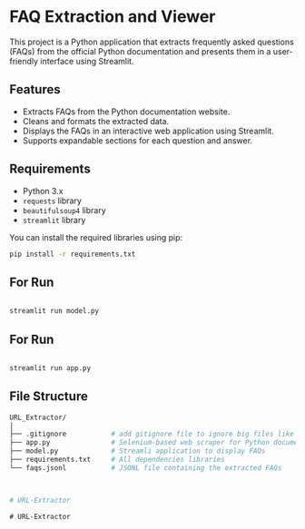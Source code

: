 ﻿# FAQ Extraction and Viewer

This project is a Python application that extracts frequently asked questions (FAQs) from the official Python documentation and presents them in a user-friendly interface using Streamlit.

## Features

- Extracts FAQs from the Python documentation website.
- Cleans and formats the extracted data.
- Displays the FAQs in an interactive web application using Streamlit.
- Supports expandable sections for each question and answer.

## Requirements

- Python 3.x
- `requests` library
- `beautifulsoup4` library
- `streamlit` library

You can install the required libraries using pip:

```bash
pip install -r requirements.txt
```

## For Run

```bash

streamlit run model.py
```

## For Run

```bash

streamlit run app.py
```

## File Structure

```bash
URL_Extractor/
│
├── .gitignore           # add gitignore file to ignore big files like .html and .jsonl
├── app.py               # Selenium-based web scraper for Python documentation
├── model.py             # Streamli application to display FAQs
├── requirements.txt     # All dependencies libraries
└── faqs.jsonl           # JSONL file containing the extracted FAQs



#   U R L - E x t r a c t o r  
 #   U R L - E x t r a c t o r  
 